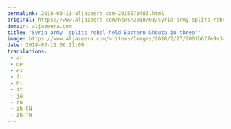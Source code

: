 ```yaml
---
permalink: 2018-03-11-aljazeera.com-2015570483.html
original: https://www.aljazeera.com/news/2018/03/syria-army-splits-rebel-held-eastern-ghouta-180310114947325.html
domain: aljazeera.com
title: "Syria army 'splits rebel-held Eastern Ghouta in three'"
image: https://www.aljazeera.com/mritems/Images/2018/2/27/206fb627e9a34abd9c8030db8e96b697_18.jpg
date: 2018-03-11 06:11:09
translations: 
 - ar
 - de
 - es
 - fr
 - hi
 - it
 - ja
 - ru
 - zh-CN
 - zh-TW
---
```


